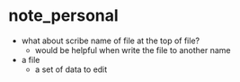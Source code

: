 # note_personal

- what about scribe name of file at the top of file?
	- would be helpful when write the file to another name
- a file
	- a set of data to edit
